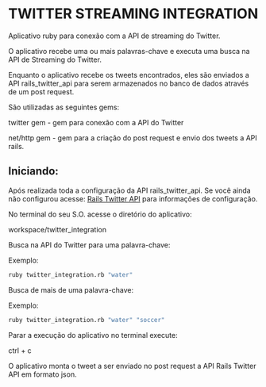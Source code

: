 # TWITTER STREAMING INTEGRATION

Aplicativo ruby para conexão com a API de streaming do Twitter.

O aplicativo recebe uma ou mais palavras-chave e executa uma busca na API de Streaming do Twitter.

Enquanto o aplicativo recebe os tweets encontrados, eles são enviados a API rails_twitter_api para serem armazenados no banco de dados através de um post request.

São utilizadas as seguintes gems:

twitter gem - gem para conexão com a API do Twitter

net/http gem - gem para a criação do post request e envio dos tweets a API rails.

## Iniciando:

Após realizada toda a configuração da API rails_twitter_api. Se você ainda não configurou acesse: [Rails Twitter API] para informações de configuração.

No terminal do seu S.O. acesse o diretório do aplicativo:

workspace/twitter_integration

Busca na API do Twitter para uma palavra-chave:

Exemplo:

```sh
ruby twitter_integration.rb "water"
```

Busca de mais de uma palavra-chave:

Exemplo:

```sh
ruby twitter_integration.rb "water" "soccer"
```

Parar a execução do aplicativo no terminal execute:

ctrl + c

O aplicativo monta o tweet a ser enviado no post request a API Rails Twitter API em formato json. 


[Rails Twitter API]: <https://github.com/fchiapini/rails_twitter_api>

